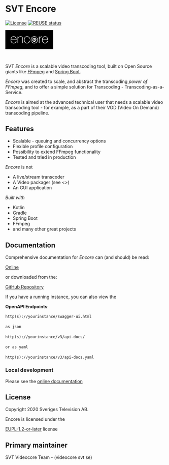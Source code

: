 # SVT Encore
[![License](https://img.shields.io/badge/license-EUPL-brightgreen.svg)](https://eupl.eu/)
[![REUSE status](https://api.reuse.software/badge/github.com/fsfe/reuse-tool)](https://api.reuse.software/info/github.com/fsfe/reuse-tool)


<img align="center" width="30%" src="https://raw.githubusercontent.com/svt/encore-doc/main/src/img/svt_encore_logo.png">

&nbsp;
&nbsp;
  
SVT *Encore* is a scalable video transcoding tool, built on Open Source giants like [FFmpeg](https://www.ffmpeg.org/) and [Spring Boot](https://spring.io/projects/spring-boot).


*Encore* was created to scale, and abstract the transcoding _power of FFmpeg_, and to offer a simple solution for Transcoding - Transcoding-as-a-Service.

*Encore* is aimed at the advanced technical user that needs a scalable video transcoding tool - for example, as a part of their VOD (Video On Demand) transcoding pipeline.

## Features

- Scalable - queuing and concurrency options
- Flexible profile configuration
- Possibility to extend FFmpeg functionality
- Tested and tried in production

_Encore_ is not

- A live/stream transcoder
- A Video packager (see <<faq>>)
- An GUI application

_Built with_

* Kotlin
* Gradle
* Spring Boot
* FFmpeg
* and many other great projects

## Documentation

Comprehensive documentation for _Encore_ can (and should) be read:

[Online](https://svt.github.io/encore-doc/)

or downloaded from the:

[GitHub Repository](https://github.com/svt/encore-doc)

If you have a running instance, you can also view the

**OpenAPI Endpoints**:

```
http(s)://yourinstance/swagger-ui.html

as json

http(s)://yourinstance/v3/api-docs/

or as yaml

http(s)://yourinstance/v3/api-docs.yaml
```

### Local development

Please see the [online documentation](https://svt.github.io/encore-doc/#the-user-guide)

## License

Copyright 2020 Sveriges Television AB.

Encore is licensed under the 

[EUPL-1.2-or-later](LICENSE) license

## Primary maintainer

SVT Videocore Team - (videocore svt se)